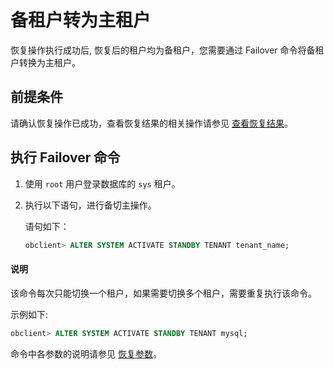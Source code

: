 # 备租户转为主租户

恢复操作执行成功后, 恢复后的租户均为备租户，您需要通过 Failover 命令将备租户转换为主租户。

## 前提条件

请确认恢复操作已成功，查看恢复结果的相关操作请参见 [查看恢复结果](5.view-the-restore-history.md)。

## 执行 Failover 命令

1. 使用 `root` 用户登录数据库的 `sys` 租户。

2. 执行以下语句，进行备切主操作。

   语句如下：

   ```sql
   obclient> ALTER SYSTEM ACTIVATE STANDBY TENANT tenant_name;
   ```

  <main id="notice" type='explain'>
    <h4>说明</h4>
    <p>该命令每次只能切换一个租户，如果需要切换多个租户，需要重复执行该命令。</p>
  </main>

   示例如下:

   ```sql
   obclient> ALTER SYSTEM ACTIVATE STANDBY TENANT mysql;
   ```

   命令中各参数的说明请参见 [恢复参数](7.parameters-of-the-restore.md)。
